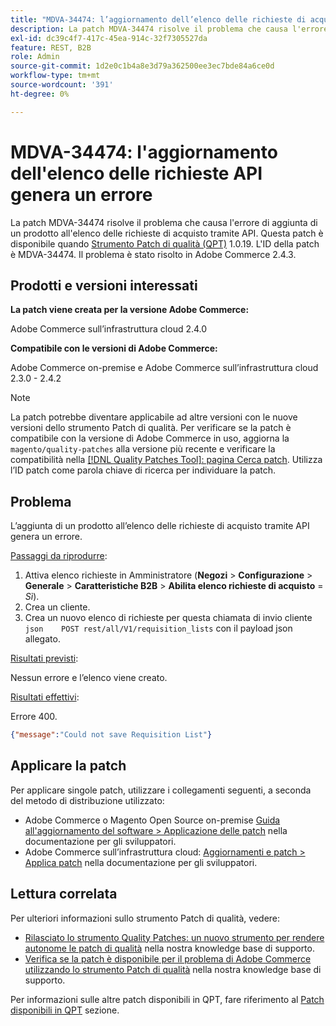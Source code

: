 ```yaml
---
title: "MDVA-34474: l’aggiornamento dell’elenco delle richieste di acquisto API restituisce un errore"
description: La patch MDVA-34474 risolve il problema che causa l'errore di aggiunta di un prodotto all'elenco delle richieste di acquisto tramite API. Questa patch è disponibile quando è installato [Quality Patches Tool (QPT)](/help/announcements/adobe-commerce-announcements/magento-quality-patches-released-new-tool-to-self-serve-quality-patches.md) 1.0.19. L'ID della patch è MDVA-34474. Il problema è stato risolto in Adobe Commerce 2.4.3.
exl-id: dc39c4f7-417c-45ea-914c-32f7305527da
feature: REST, B2B
role: Admin
source-git-commit: 1d2e0c1b4a8e3d79a362500ee3ec7bde84a6ce0d
workflow-type: tm+mt
source-wordcount: '391'
ht-degree: 0%

---
```


# MDVA-34474: l&#39;aggiornamento dell&#39;elenco delle richieste API genera un errore

La patch MDVA-34474 risolve il problema che causa l&#39;errore di aggiunta di un prodotto all&#39;elenco delle richieste di acquisto tramite API. Questa patch è disponibile quando [Strumento Patch di qualità (QPT)](/help/announcements/adobe-commerce-announcements/magento-quality-patches-released-new-tool-to-self-serve-quality-patches.md) 1.0.19. L&#39;ID della patch è MDVA-34474. Il problema è stato risolto in Adobe Commerce 2.4.3.

## Prodotti e versioni interessati

**La patch viene creata per la versione Adobe Commerce:**

Adobe Commerce sull’infrastruttura cloud 2.4.0

**Compatibile con le versioni di Adobe Commerce:**

Adobe Commerce on-premise e Adobe Commerce sull’infrastruttura cloud 2.3.0 - 2.4.2

>[!NOTE]
>
>La patch potrebbe diventare applicabile ad altre versioni con le nuove versioni dello strumento Patch di qualità. Per verificare se la patch è compatibile con la versione di Adobe Commerce in uso, aggiorna la `magento/quality-patches` alla versione più recente e verificare la compatibilità nella [[!DNL Quality Patches Tool]: pagina Cerca patch](https://devdocs.magento.com/quality-patches/tool.html#patch-grid). Utilizza l’ID patch come parola chiave di ricerca per individuare la patch.

## Problema

L’aggiunta di un prodotto all’elenco delle richieste di acquisto tramite API genera un errore.

<u>Passaggi da riprodurre</u>:

1. Attiva elenco richieste in Amministratore (**Negozi** > **Configurazione** > **Generale** > **Caratteristiche B2B** > **Abilita elenco richieste di acquisto** = *Sì*).
1. Crea un cliente.
1. Crea un nuovo elenco di richieste per questa chiamata di invio cliente ```json    POST rest/all/V1/requisition_lists``` con il payload json allegato.

<u>Risultati previsti</u>:

Nessun errore e l’elenco viene creato.

<u>Risultati effettivi</u>:

Errore 400.

```json
{"message":"Could not save Requisition List"}
```

## Applicare la patch

Per applicare singole patch, utilizzare i collegamenti seguenti, a seconda del metodo di distribuzione utilizzato:

* Adobe Commerce o Magento Open Source on-premise [Guida all&#39;aggiornamento del software > Applicazione delle patch](https://devdocs.magento.com/guides/v2.4/comp-mgr/patching/mqp.html) nella documentazione per gli sviluppatori.
* Adobe Commerce sull’infrastruttura cloud: [Aggiornamenti e patch > Applica patch](https://devdocs.magento.com/cloud/project/project-patch.html) nella documentazione per gli sviluppatori.

## Lettura correlata

Per ulteriori informazioni sullo strumento Patch di qualità, vedere:

* [Rilasciato lo strumento Quality Patches: un nuovo strumento per rendere autonome le patch di qualità](/help/announcements/adobe-commerce-announcements/magento-quality-patches-released-new-tool-to-self-serve-quality-patches.md) nella nostra knowledge base di supporto.
* [Verifica se la patch è disponibile per il problema di Adobe Commerce utilizzando lo strumento Patch di qualità](/help/support-tools/patches-available-in-qpt-tool/check-patch-for-magento-issue-with-magento-quality-patches.md) nella nostra knowledge base di supporto.

Per informazioni sulle altre patch disponibili in QPT, fare riferimento al [Patch disponibili in QPT](https://support.magento.com/hc/en-us/sections/360010506631-Patches-available-in-QPT-tool-) sezione.
